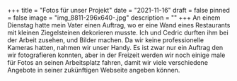 +++
title = "Fotos für unser Projekt"
date = "2021-11-16"
draft = false
pinned = false
image = "img_8811-296x640-.jpg"
description = ""
+++
An einem Dienstag hatte mein Vater einen Auftrag, wo er eine Wand eines Restaurants mit kleinen Ziegelsteinen dekorieren musste. Ich und Cedric durften ihm bei der Arbeit zusehen, und Bilder machen. Da wir keine professionelle Kameras hatten, nahmen wir unser Handy. Es ist zwar nur ein Auftrag den wir fotografieren konnten, aber in der Freizeit werden wir noch einige male für Fotos an seinen Arbeitsplatz fahren, damit wir viele verschiedene Angebote in seiner zukünftigen Webseite angeben können.